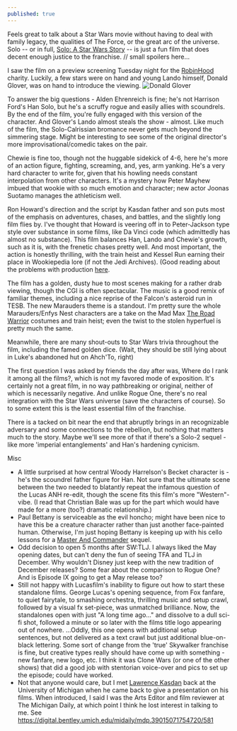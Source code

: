 ```yaml
---
published: true
---
```

Feels great to talk about a Star Wars movie without having to deal with family legacy, the qualities of The Force, or the great arc of the universe. Solo -- or in full, [Solo: A Star Wars Story](https://www.imdb.com/title/tt3778644/reference) -- is just a fun film that does decent enough justice to the franchise.  // small spoilers here...
 
I saw the film on a preview screening Tuesday night for the [RobinHood](http://robinhood.org/) charity. Luckily, a few stars were on hand and young Lando himself, Donald Glover, was on hand to introduce the viewing.
![Donald Glover](https://lh3.googleusercontent.com/XesEnkSw_ZDnF9XvIwsjMxbI-6J2BMKtkCdhnXs38d7jvaf_3gtYH3lA_LFGKX79qmLQV0kRfW_fOgu0t1tb1Yo32mi14nzGpf5BNElJnzrDlOGOklHHc1QQLiYDrF7a7VPYyiw9e6TnbrvL-McOTrq9X7kcR8PM4EGQaduoLnjhX05ZTFJ1BcU7QgXXw1Fd06wtlHKJvsTZFA_-JL2DxHDXRPqqRjZO09-ctfXG8SnSDd9CNLdI9Gag4EB9a3W2QYhIIItgacjp4f-gTujDU3y-tPK30ZV0OgXGk37B7y_Jqu7gr8jhOzsWBUoYpuvhH9XRJoir1hXV3551qPndeWRUT-VldZAFPU2kWqe05CXpuFwF1gjQGt9vmXKMOuGpsiTJj2u9yMLl7f8_oD2tca-neX_ZOl8MybeY8BvAzxDz8ZIr_V5Qa-Eo_XND3z2eCUcG0Oddl6lja9FpS7SrGAz5vIiH9NBbjJRSTy_yip0l6b-a2wkG9iEsKHPra_IeryXiNlgXxkeDEIdUPqqqMybQZiDgnde7irXClZX2EDad_PhD3Kb0FWsiJNEDowSe17NakyGezFaxg1dARCy6N3w77RtxD9GKBz5Acs33=w400-h225-no)

<!--more-->

To answer the big questions - Alden Ehrenreich is fine; he's not Harrison Ford's Han Solo, but he's a scruffy rogue and easily allies with scoundrels. By the end of the film, you're fully engaged with this version of the character. And Glover's Lando almost steals the show - almost. Like much of the film, the Solo-Calrissian bromance never gets much beyond the simmering stage. Might be interesting to see some of the original director's more improvisational/comedic takes on the pair.
 
Chewie is fine too, though not the huggable sidekick of 4-6, here he's more of an action figure, fighting, screaming, and, yes, arm yanking. He's a very hard character to write for, given that his howling needs constant interpolation from other characters. It's a mystery how Peter Mayhew imbued that wookie with so much emotion and character; new actor Joonas Suotamo manages the athleticism well.
 
Ron Howard's direction and the script by Kasdan father and son puts most of the emphasis on adventures, chases, and battles, and the slightly long film flies by. I've thought that Howard is veering off in to Peter-Jackson type style over substance in some films, like Da Vinci code (which admittedly has almost no substance). This film balances Han, Lando and Chewie's growth, such as it is, with the frenetic chases pretty well. And most important, the action is honestly thrilling, with the train heist and Kessel Run earning their place in Wookiepedia lore (if not the Jedi Archives). (Good reading about the problems with production [here](http://variety.com/2018/film/features/solo-a-star-wars-story-directors-reshoots-ron-howard-1202817841/).
 
The film has a golden, dusty hue to most scenes making for a rather drab viewing, though the CGI is often spectacular. The music is a good remix of familiar themes, including a nice reprise of the Falcon's asteroid run in TESB. The new Marauders theme is a standout. I'm pretty sure the whole Marauders/Enfys Nest characters are a take on the Mad Max [The Road Warrior](https://www.imdb.com/title/tt0082694/reference) costumes and train heist; even the twist to the stolen hyperfuel is pretty much the same.
 
Meanwhile, there are many shout-outs to Star Wars trivia throughout the film, including the famed golden dice. (Wait, they should be still lying about in Luke's abandoned hut on Ahch'To, right)
 
The first question I was asked by friends the day after was, Where do I rank it among all the films?, which is not my favored mode of exposition. It's certainly not a great film, in no way pathbreaking or original, neither of which is necessarily negative. And unlike Rogue One, there's no real integration with the Star Wars universe (save the characters of course). So to some extent this is the least essential film of the franchise.
 
There is a tacked on bit near the end that abruptly brings in an recognizable adversary and some connections to the rebellion, but nothing that matters much to the story. Maybe we'll see more of that if there's a Solo-2 sequel - like more 'imperial entanglements' and Han's hardening cynicism.
 
Misc
 
- A little surprised at how central Woody Harrelson's Becket character is - he's the scoundrel father figure for Han. Not sure that the ultimate scene between the two needed to blatantly repeat the infamous question of the Lucas ANH re-edit, though the scene fits this film's more "Western"-vibe. (I read that Christian Bale was up for the part which would have made for a more (too?) dramatic relationship.)
- Paul Bettany is serviceable as the evil honcho; might have been nice to have this be a creature character rather than just another face-painted human. Otherwise, I'm just hoping Bettany is keeping up with his cello lessons for a [Master And Commander](https://www.imdb.com/title/tt0311113/reference) sequel.
- Odd decision to open 5 months after SW:TLJ. I always liked the May opening dates, but can't deny the fun of seeing TFA and TLJ in December. Why wouldn't Disney just keep with the new tradition of December releases? Some fear about the comparison to Rogue One? And is Episode IX going to get a May release too?
- Still not happy with Lucasfilm's inability to figure out how to start these standalone films. George Lucas's opening sequence, from Fox fanfare, to quiet fairytale, to smashing orchestra, thrilling music and setup crawl, followed by a visual fx set-piece, was unmatched brilliance. Now, the standalones open with just "A long time ago..." and dissolve to a dull sci-fi shot, followed a minute or so later with the films title logo appearing out of nowhere. ...Oddly, this one opens with additional setup sentences, but not delivered as a text crawl but just additional blue-on-black lettering. Some sort of change from the 'true' Skywalker franchise is fine, but creative types really should have come up with something - new fanfare, new logo, etc. I think it was Clone Wars (or one of the other shows) that did a good job with stentorian voice-over and pics to set up the episode; could have worked.
- Not that anyone would care, but I met [Lawrence Kasdan](https://www.imdb.com/name/nm0001410/?ref_=fn_al_nm_1) back at the University of Michigan when he came back to give a presentation on his films. When introduced, I said I was the Arts Editor and film reviewer at The Michigan Daily, at which point I think he lost interest in talking to me. See https://digital.bentley.umich.edu/midaily/mdp.39015071754720/581
